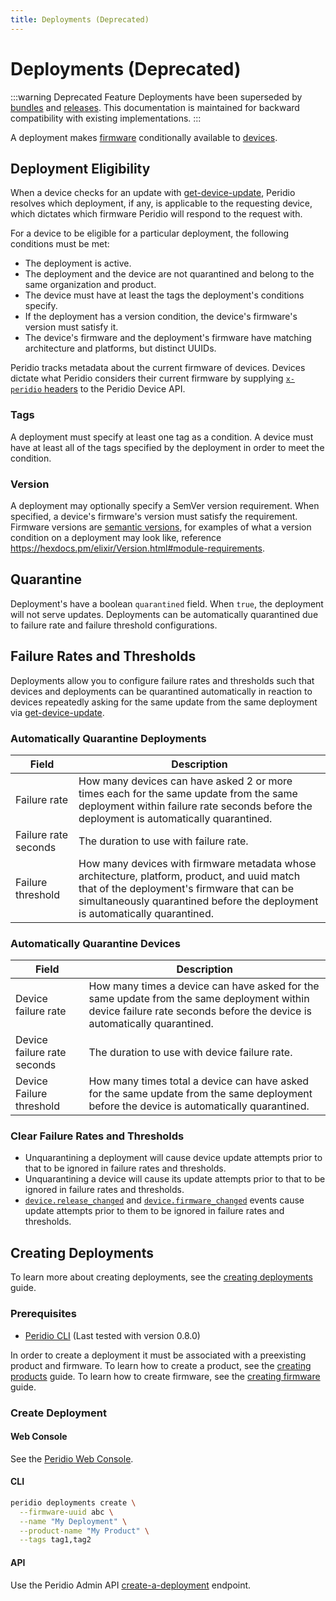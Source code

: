 ```yaml
---
title: Deployments (Deprecated)
---
```


# Deployments (Deprecated)

:::warning Deprecated Feature
Deployments have been superseded by [bundles](/platform/reference/bundles) and [releases](/platform/reference/releases). This documentation is maintained for backward compatibility with existing implementations.
:::

A deployment makes [firmware](/platform/reference/firmware) conditionally available to [devices](/platform/reference/devices).

## Deployment Eligibility

When a device checks for an update with [get-device-update](/device-api#devices/operation/get-device-update), Peridio resolves which deployment, if any, is applicable to the requesting device, which dictates which firmware Peridio will respond to the request with.

For a device to be eligible for a particular deployment, the following conditions must be met:

- The deployment is active.
- The deployment and the device are not quarantined and belong to the same organization and product.
- The device must have at least the tags the deployment's conditions specify.
- If the deployment has a version condition, the device's firmware's version must satisfy it.
- The device's firmware and the deployment's firmware have matching architecture and platforms, but distinct UUIDs.

Peridio tracks metadata about the current firmware of devices. Devices dictate what Peridio considers their current firmware by supplying [`x-peridio` headers](/device-api#section/Global-Headers) to the Peridio Device API.

### Tags

A deployment must specify at least one tag as a condition. A device must have at least all of the tags specified by the deployment in order to meet the condition.

### Version

A deployment may optionally specify a SemVer version requirement. When specified, a device's firmware's version must satisfy the requirement. Firmware versions are [semantic versions](https://semver.org/spec/v2.0.0.html), for examples of what a version condition on a deployment may look like, reference https://hexdocs.pm/elixir/Version.html#module-requirements.

## Quarantine

Deployment's have a boolean `quarantined` field. When `true`, the deployment will not serve updates. Deployments can be automatically quarantined due to failure rate and failure threshold configurations.

## Failure Rates and Thresholds

Deployments allow you to configure failure rates and thresholds such that devices and deployments can be quarantined automatically in reaction to devices repeatedly asking for the same update from the same deployment via [get-device-update](/device-api#devices/operation/get-device-update).

### Automatically Quarantine Deployments

| Field                | Description                                                                                                                                                                                                                |
| -------------------- | -------------------------------------------------------------------------------------------------------------------------------------------------------------------------------------------------------------------------- |
| Failure rate         | How many devices can have asked 2 or more times each for the same update from the same deployment within failure rate seconds before the deployment is automatically quarantined.                                          |
| Failure rate seconds | The duration to use with failure rate.                                                                                                                                                                                     |
| Failure threshold    | How many devices with firmware metadata whose architecture, platform, product, and uuid match that of the deployment's firmware that can be simultaneously quarantined before the deployment is automatically quarantined. |

### Automatically Quarantine Devices

| Field                       | Description                                                                                                                                                            |
| --------------------------- | ---------------------------------------------------------------------------------------------------------------------------------------------------------------------- |
| Device failure rate         | How many times a device can have asked for the same update from the same deployment within device failure rate seconds before the device is automatically quarantined. |
| Device failure rate seconds | The duration to use with device failure rate.                                                                                                                          |
| Device Failure threshold    | How many times total a device can have asked for the same update from the same deployment before the device is automatically quarantined.                              |

### Clear Failure Rates and Thresholds

- Unquarantining a deployment will cause device update attempts prior to that to be ignored in failure rates and thresholds.
- Unquarantining a device will cause its update attempts prior to that to be ignored in failure rates and thresholds.
- [`device.release_changed`](/admin-api#device-events/operation/device-release-changed) and [`device.firmware_changed`](/admin-api#device-events) events cause update attempts prior to them to be ignored in failure rates and thresholds.

## Creating Deployments

To learn more about creating deployments, see the [creating deployments](/platform/guides/creating-deployments) guide.

### Prerequisites

- [Peridio CLI](https://github.com/peridio/morel/releases) (Last tested with version 0.8.0)

In order to create a deployment it must be associated with a preexisting product and firmware. To learn how to create a product, see the [creating products](/platform/guides/creating-products) guide. To learn how to create firmware, see the [creating firmware](/platform/guides/creating-firmware) guide.

### Create Deployment

#### Web Console

See the [Peridio Web Console](https://console.peridio.com).

#### CLI

```bash
peridio deployments create \
  --firmware-uuid abc \
  --name "My Deployment" \
  --product-name "My Product" \
  --tags tag1,tag2
```

#### API

Use the Peridio Admin API [create-a-deployment](/admin-api#deployments/operation/create-a-deployment) endpoint.
